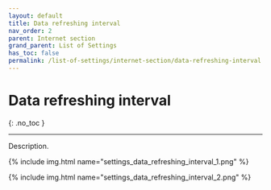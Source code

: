 ```yaml
---
layout: default
title: Data refreshing interval
nav_order: 2
parent: Internet section
grand_parent: List of Settings
has_toc: false
permalink: /list-of-settings/internet-section/data-refreshing-interval
---
```


# Data refreshing interval
{: .no_toc }

---

Description.

{% include img.html name="settings_data_refreshing_interval_1.png" %}

{% include img.html name="settings_data_refreshing_interval_2.png" %}
